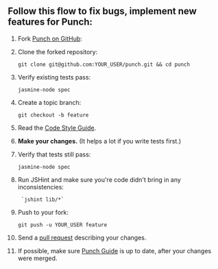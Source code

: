 ## Follow this flow to fix bugs, implement new features for Punch:

1. Fork [Punch on GitHub](http://github.com/laktek/punch):

2. Clone the forked repository:

    `git clone git@github.com:YOUR_USER/punch.git && cd punch`

3. Verify existing tests pass:

    `jasmine-node spec`

4. Create a topic branch:

    `git checkout -b feature`

5. Read the [Code Style Guide](https://github.com/laktek/punch/wiki/Code-Style-Guide).

6. **Make your changes.** (It helps a lot if you write tests first.)

7. Verify that tests still pass:

    `jasmine-node spec`

8. Run JSHint and make sure you're code didn't bring in any inconsistencies:

		`jshint lib/*`

9. Push to your fork:

    `git push -u YOUR_USER feature`

10. Send a [pull request](https://github.com/laktek/punch/pulls) describing your changes. 

11. If possible, make sure [Punch Guide](https://github.com/laktek/punch/wiki) is up to date, after your changes were merged.

